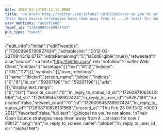```yaml
---
date: 2012-02-23T09:13:12.000Z
title: "<a href='http://twitter.com/jblobel'>@jblobel</a> no you're not alone. 
Their Open Source strategies keep them away from it ...at least for now ? #lift12″"
user_mentions: "undefined"
tweet_id: "172609945789927424"
pub_type: "tweet"
---
```

{"edit_info":{"initial":{"editTweetIds":["172609945789927424"],"editableUntil":"2012-02-23T09:43:12.671Z","editsRemaining":"5","isEditEligible":true}},"retweeted":false,"source":"<a href=\"http://twitter.com\" rel=\"nofollow\">Twitter Web Client</a>","entities":{"hashtags":[{"text":"lift12","indices":["105","112"]}],"symbols":[],"user_mentions":[{"name":"jblobel","screen_name":"jblobel","indices":["0","8"],"id_str":"59267198","id":"59267198"}],"urls":[]},"display_text_range":["0","112"],"favorite_count":"0","in_reply_to_status_id_str":"172608710626131968","id_str":"172609945789927424","in_reply_to_user_id":"59267198","truncated":false,"retweet_count":"0","id":"172609945789927424","in_reply_to_status_id":"172608710626131968","created_at":"Thu Feb 23 09:13:12 +0000 2012","favorited":false,"full_text":"@jblobel no you're not alone. \nTheir Open Source strategies keep them away from it ...at least for now ? #lift12","lang":"en","in_reply_to_screen_name":"jblobel","in_reply_to_user_id_str":"59267198"}
